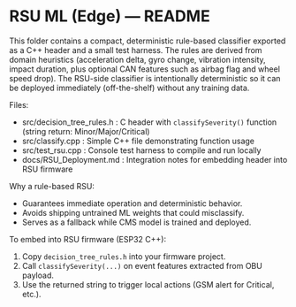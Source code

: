 # RSU ML (Edge) — README

This folder contains a compact, deterministic rule-based classifier exported as a C++ header and a small test harness. The rules are derived from domain heuristics (acceleration delta, gyro change, vibration intensity, impact duration, plus optional CAN features such as airbag flag and wheel speed drop). The RSU-side classifier is intentionally deterministic so it can be deployed immediately (off-the-shelf) without any training data.

Files:
- src/decision_tree_rules.h  : C header with `classifySeverity()` function (string return: Minor/Major/Critical)
- src/classify.cpp           : Simple C++ file demonstrating function usage
- src/test_rsu.cpp           : Console test harness to compile and run locally
- docs/RSU_Deployment.md     : Integration notes for embedding header into RSU firmware

Why a rule-based RSU:
- Guarantees immediate operation and deterministic behavior.
- Avoids shipping untrained ML weights that could misclassify.
- Serves as a fallback while CMS model is trained and deployed.

To embed into RSU firmware (ESP32 C++):
1. Copy `decision_tree_rules.h` into your firmware project.
2. Call `classifySeverity(...)` on event features extracted from OBU payload.
3. Use the returned string to trigger local actions (GSM alert for Critical, etc.).
